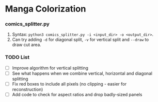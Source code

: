 # Manga Colorization
### comics_splitter.py
1. Syntax: `python3 comics_splitter.py -i <input_dir> -o <output_dir>`.
2. Can try adding `-d` for diagonal split, `-v` for vertical split and `--draw` to draw cut area. 

### TODO List
- [ ] Improve algorithm for vertical splitting
- [ ] See what happens when we combine vertical, horizontal and diagonal splitting
- [ ] Fix red boxes to include all pixels (no clipping - easier for reconstruction) 
- [ ] Add code to check for aspect ratios and drop badly-sized panels
